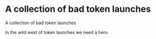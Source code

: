 # A collection of bad token launches
A collection of bad token launches

In the wild west of token launches we need a hero. 
